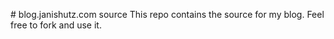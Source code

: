 # blog.janishutz.com source
This repo contains the source for my blog. Feel free to fork and use it.
